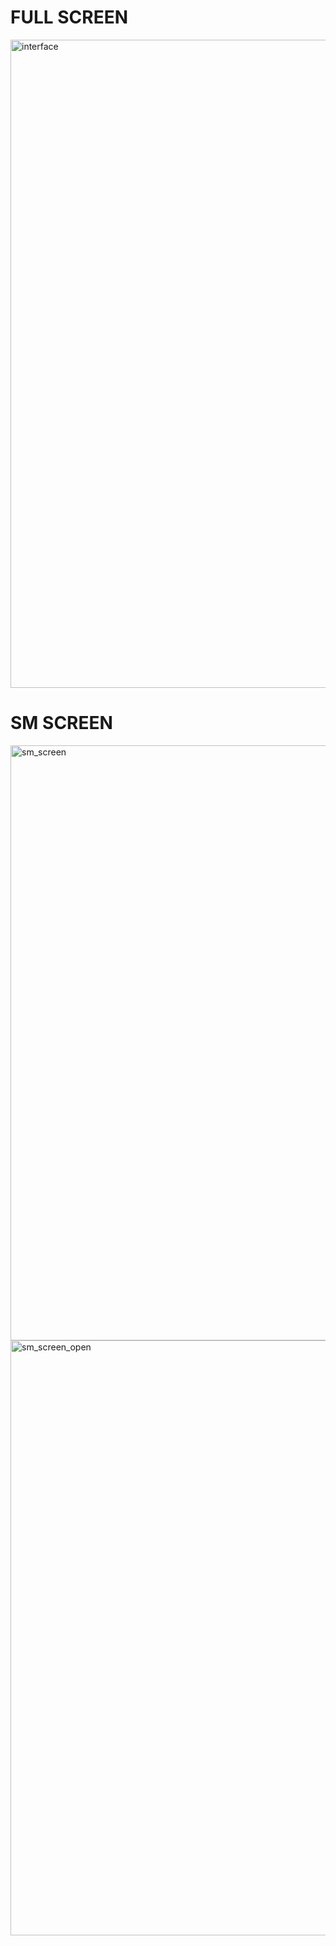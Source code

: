 <h1>FULL SCREEN</h1>
<img width="1037" alt="interface" src="https://user-images.githubusercontent.com/47697063/227019679-ca5ca62b-7c96-44b8-89ec-299a3381417f.png">
<h1>SM SCREEN</h1>
<img width="952" alt="sm_screen" src="https://user-images.githubusercontent.com/47697063/227020397-814e6a7b-fd81-416a-8031-1d733b6e180e.png">
<img width="952" alt="sm_screen_open" src="https://user-images.githubusercontent.com/47697063/227020487-f5d6d214-89ca-4153-8c1a-b81f90151bce.png">
